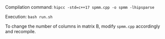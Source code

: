 Compilation command: `hipcc -std=c++17 spmm.cpp -o spmm -lhipsparse`

Execution: `bash run.sh`

To change the number of columns in matrix B, modify `spmm.cpp` accordingly and recompile.
